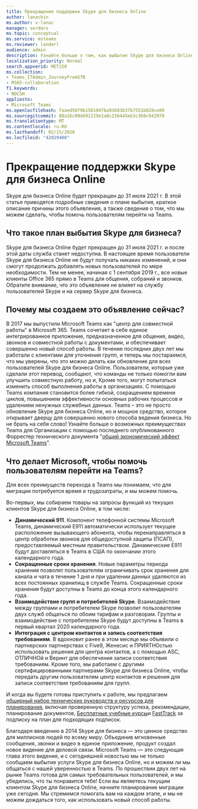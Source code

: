 ```yaml
---
title: Прекращение поддержки Skype для бизнеса Online
author: lanachin
ms.author: v-lanac
manager: serdars
ms.topic: conceptual
ms.service: msteams
ms.reviewer: landerl
audience: admin
description: Узнайте больше о том, как выбытие Skype для бизнеса Online.
localization_priority: Normal
search.appverid: MET150
ms.collection:
- Teams_ITAdmin_JourneyFromSfB
- M365-collaboration
f1.keywords:
- NOCSH
appliesto:
- Microsoft Teams
ms.openlocfilehash: faaed56f9b150104fba93683b37b7551b828ce80
ms.sourcegitcommit: 88a16c09dd91229e1a8c156445eb3c360c942978
ms.translationtype: MT
ms.contentlocale: ru-RU
ms.lasthandoff: 02/15/2020
ms.locfileid: "42029400"
---
```

# <a name="skype-for-business-online-retirement"></a>Прекращение поддержки Skype для бизнеса Online

Skype для бизнеса Online будет прекращен до 31 июля 2021 г. В этой статье приводятся подробные сведения о плане выбытия, краткое описание причины этого объявления, а также сведения о том, что мы можем сделать, чтобы помочь пользователям перейти на Teams.
 
## <a name="what-is-the-skype-for-business-retirement-plan"></a>Что такое план выбытия Skype для бизнеса?

Skype для бизнеса Online будет прекращен до 31 июля 2021 г. и после этой даты служба станет недоступна. В настоящее время пользователи Skype для бизнеса Online не будут получать никаких изменений, и они смогут продолжать добавлять новых пользователей по мере необходимости. Тем не менее, начиная с 1 сентября 2019 г., все новые клиенты Office 365 прямо в Teams для общения, собраний и звонков. Обратите внимание, что это объявление не влияет на службу пользователей Skype и на сервер Skype для бизнеса.  

## <a name="why-are-we-making-this-announcement-now"></a>Почему мы создаем это объявление сейчас?

В 2017 мы выпустили Microsoft Teams как "центр для совместной работы" в Microsoft 365. Teams сочетает в себе единое интегрированное приложение, предназначенное для общения, видео, звонков и совместной работы с документами, и обеспечивает совершенно новый способ работы. В течение последних двух лет мы работали с клиентами для уточнения групп, и теперь мы постараемся, что мы уверены, что это можно делать как обновление для всех пользователей Skype для бизнеса Online. Пользователи, которые уже сделали этот перевод, сообщают, что команды не только помогли вам улучшить совместную работу, но и, Кроме того, могут попытаться изменить способ выполнения работы в организациях. С помощью Teams компания становится более гибкой, сокращением времени циклов, повышением эффективности основных рабочих процессов и удалением ненужных служебных данных. Teams – это не просто обновление Skype для бизнеса Online, но и мощное средство, которое открывает дверцу для совершенно нового способа ведения бизнеса. Но не брать на себя слово! Узнайте больше о возможных преимуществах Teams для Организации с помощью последнего опубликованного Форрестер технического документа "[общий экономический эффект Microsoft Teams](https://www.microsoft.com/microsoft-365/blog/wp-content/uploads/sites/2/2019/04/Total-Economic-Impact-Microsoft-Teams.pdf)".

## <a name="what-is-microsoft-doing-to-help-customers-migrate-to-teams"></a>Что делает Microsoft, чтобы помочь пользователям перейти на Teams?

Для всех преимуществ перехода в Teams мы понимаем, что для миграции потребуется время и трудозатраты, и мы можем помочь.
 
Во-первых, мы собираем товары на запросы функций из текущих клиентов Skype для бизнеса Online, в том числе:

- **Динамический 911**. Компонент телефонной системы Microsoft Teams, динамический E911 автоматически использует текущее расположение вызывающего абонента, чтобы перенаправляться в центр обработки звонков для общедоступной защиты (ПСАП), предоставляемый местным правительством.  Динамические E911 будут доставляться в Teams в США по окончании этого календарного года.
- **Сокращенные сроки хранения**. Новые параметры периода хранения позволят пользователям ограничивать срок хранения для канала и чата в течение 1 дня и при удалении данных удаляются из всех постоянных хранилищ в службе Teams.  Сокращенные сроки хранения будут доступны в Teams до конца этого календарного года.
- **Взаимодействие групп и потребителей Skype**. Взаимодействие между группами и потребителем Skype позволит пользователям двух служб общаться по обоим тарифам и разговорам.  Группы и взаимодействие с потребителем Skype будут доступны в Teams в первый квартал 2020 календарного года.
- **Интеграция с центром контактов и запись соответствия требованиям**. В вдохновит ранее в этом месяце мы объявили о партнерских партнерствах с Five9, Женесис и ПРИЯТНОстью использовать решения для центра контактов, а с помощью ASC, ОТЛИЧНОй и Веринт для обеспечения записи соответствия требованиям.   Кроме того, мы работаем с другими сертифицированными партнерами Skype для бизнеса Online, чтобы передать другим пользователям центр контактов и решения для записи соответствия требованиям для групп.
 
И когда вы будете готовы приступить к работе, мы предлагаем [обширный набор технических руководств и ресурсов для планирования](https://aka.ms/SkypeToTeams), включая проверенную структуру успеха, рекомендации, планирование документов, [Бесплатные учебные курсы](instructor-led-training-teams-landing-page.md)и [FastTrack](https://www.microsoft.com/FastTrack) за подписку на план для подходящих подписок.
 
Благодаря введению в 2014 Skype для бизнеса — это ценное средство для миллионов людей по всему миру.  Объединив мгновенные сообщения, звонки и видео в единое приложение, продукт создал новое видение для деловой связи. Microsoft Teams — это следующая глава этого видения, и с сегодняшней новостью мы не только сообщаем выбытие услуги Skype для бизнеса Online, но и можем ли мы общаться с нашей уверенностью в Teams.  По прошествии двух лет на рынке Teams готова для самых требовательных пользователей, и мы убедились, что ты понравится тебе!  Если вы являетесь текущим клиентом Skype для бизнеса Online, начните планирование миграции уже сегодня.  Мы стремимся помогать вам на каждом этапе, и мы не можем дождаться того, как использовать новый способ работы. 